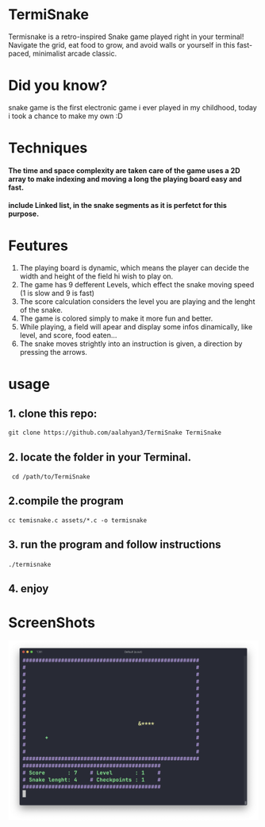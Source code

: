 # TermiSnake
 Termisnake is a retro-inspired Snake game played right in your terminal! Navigate the grid, eat food to grow, and avoid walls or yourself in this fast-paced, minimalist arcade classic.
# Did you know?
snake game is the first electronic game i ever played in my childhood, today i took a chance to make my own :D
# Techniques
#### The time and space complexity are taken care of the game uses a 2D array  to make indexing and moving a long the playing board easy and fast.
#### include Linked list, in the snake segments as it is perfetct for this purpose.
# Feutures
1. The playing board is dynamic, which means the player can decide the width and height of the field hi wish to play on.
2. The game has 9 defferent Levels, which effect the snake moving speed (1 is slow and 9 is fast)
3. The score calculation considers the level you are playing and the lenght of the snake.
4. The game is colored simply to make it more fun and better.
5. While playing, a field will apear and display some infos dinamically, like level, and score, food eaten...
6. The snake moves strightly into an instruction is given, a direction by pressing the arrows.
# usage
## 1. clone this repo:
```
git clone https://github.com/aalahyan3/TermiSnake TermiSnake
```
## 2. locate the folder in your Terminal.
` cd /path/to/TermiSnake`
## 2.compile the program
```
cc temisnake.c assets/*.c -o termisnake
```
## 3. run the program and follow instructions
`./termisnake`
## 4. enjoy
# ScreenShots
![Game Screenshot](termisnake.png)

